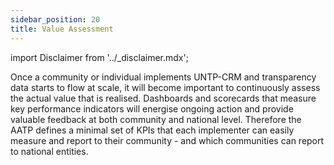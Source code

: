 ```yaml
---
sidebar_position: 20
title: Value Assessment
---
```


import Disclaimer from '../\_disclaimer.mdx';

<Disclaimer />

Once a community or individual implements UNTP-CRM and transparency data starts to flow at scale, it will become important to continuously assess the actual value that is realised. Dashboards and scorecards that measure key performance indicators will energise ongoing action and provide valuable feedback at both community and national level. Therefore the AATP defines a minimal set of KPIs that each implementer can easily measure and report to their community - and which communities can report to national entities.

